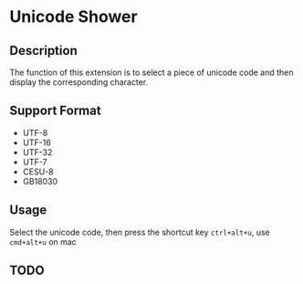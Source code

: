# Unicode Shower

## Description

The function of this extension is to select a piece of unicode code and then display the corresponding character.

## Support Format

 - UTF-8
 - UTF-16
 - UTF-32
 - UTF-7
 - CESU-8
 - GB18030

## Usage

Select the unicode code, then press the shortcut key `ctrl+alt+u`, use `cmd+alt+u` on mac

## TODO
